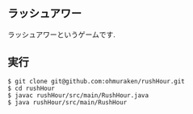 ## ラッシュアワー
ラッシュアワーというゲームです.

## 実行
```
$ git clone git@github.com:ohmuraken/rushHour.git
$ cd rushHour
$ javac rushHour/src/main/RushHour.java
$ java rushHour/src/main/RushHour
```
